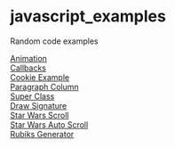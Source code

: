 # javascript_examples
Random code examples
<html>
<a href="https://tensora.github.io/javascript_examples/animate.html">Animation</a><br>
  <a href="https://tensora.github.io/javascript_examples/callbacks.html">Callbacks</a><br>
  <a href="https://tensora.github.io/javascript_examples/cookie_example.html">Cookie Example</a><br>
  <a href="https://tensora.github.io/javascript_examples/paragraph_column.html">Paragraph Column</a><br>
  <a href="https://tensora.github.io/javascript_examples/super.html">Super Class</a><br>
  <a href="https://tensora.github.io/javascript_examples/signatur.html">Draw Signature</a><br>
  <a href="https://tensora.github.io/javascript_examples/starwars.html">Star Wars Scroll</a><br>
  <a href="https://tensora.github.io/javascript_examples/starwars_autoscroll.html">Star Wars Auto Scroll</a><br>
  <a href="https://tensora.github.io/javascript_examples/rubiks_pass.html">Rubiks Generator</a><br>
 </html>
